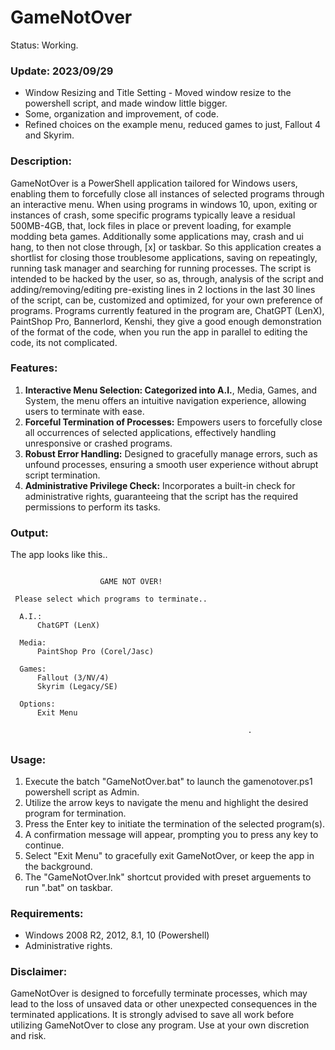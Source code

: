 # GameNotOver
Status: Working.

### Update: 2023/09/29
- Window Resizing and Title Setting - Moved window resize to the powershell script, and made window little bigger.
- Some, organization and improvement, of code.
- Refined choices on the example menu, reduced games to just, Fallout 4 and Skyrim.

### Description:

GameNotOver is a PowerShell application tailored for Windows users, enabling them to forcefully close all instances of selected programs through an interactive menu. 
When using programs in windows 10, upon, exiting or instances of crash, some specific programs typically leave a residual 500MB-4GB, that, lock files in place or prevent loading, for example modding beta games. Additionally some applications may, crash and ui hang, to then not close through, [x] or taskbar. So this application creates a shortlist for closing those troublesome applications, saving on repeatingly, running task manager and searching for running processes.
The script is intended to be hacked by the user, so as, through, analysis of the script and adding/removing/editing pre-existing lines in 2 loctions in the last 30 lines of the script, can be, customized and optimized, for your own preference of programs. 
Programs currently featured in the program are, ChatGPT (LenX), PaintShop Pro, Bannerlord, Kenshi, they give a good enough demonstration of the format of the code, when you run the app in parallel to editing the code, its not complicated.

### Features:

1. **Interactive Menu Selection: Categorized into A.I.**, Media, Games, and System, the menu offers an intuitive navigation experience, allowing users to terminate with ease.
2. **Forceful Termination of Processes:** Empowers users to forcefully close all occurrences of selected applications, effectively handling unresponsive or crashed programs.
3. **Robust Error Handling:** Designed to gracefully manage errors, such as unfound processes, ensuring a smooth user experience without abrupt script termination.
4. **Administrative Privilege Check:** Incorporates a built-in check for administrative rights, guaranteeing that the script has the required permissions to perform its tasks.

### Output:
The app looks like this..
```

                    GAME NOT OVER!

 Please select which programs to terminate..

  A.I.:
      ChatGPT (LenX)

  Media:
      PaintShop Pro (Corel/Jasc)

  Games:
      Fallout (3/NV/4)
      Skyrim (Legacy/SE)

  Options:
      Exit Menu

                                                     .
```
##

### Usage:

1. Execute the batch "GameNotOver.bat" to launch the gamenotover.ps1 powershell script as Admin.
2. Utilize the arrow keys to navigate the menu and highlight the desired program for termination.
3. Press the Enter key to initiate the termination of the selected program(s).
4. A confirmation message will appear, prompting you to press any key to continue.
5. Select "Exit Menu" to gracefully exit GameNotOver, or keep the app in the background.
6. The "GameNotOver.lnk" shortcut provided with preset arguements to run ".bat" on taskbar.

### Requirements:

- Windows 2008 R2, 2012, 8.1, 10 (Powershell)
- Administrative rights.

### Disclaimer:

GameNotOver is designed to forcefully terminate processes, which may lead to the loss of unsaved data or other unexpected consequences in the terminated applications. 
It is strongly advised to save all work before utilizing GameNotOver to close any program. Use at your own discretion and risk.
